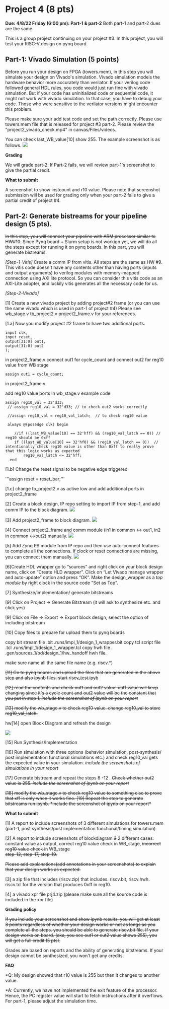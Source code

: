 # Project 4 (8 pts) 
**Due: 4/8/22 Friday (6:00 pm): Part-1 & part-2**
Both part-1 and part-2 dues are the same. 

This is a group project continuing on your project #3. 
In this project, you will test your RISC-V design on pynq board. 

## Part-1: Vivado Simulation (5 points) 
Before you run your design on FPGA (towers.mem), in this step you will simulate your design on Vivado's simulation. Vivado simulation models the hardware behavior more accurately than verilator. If your verilog code followed general HDL rules, you code would just run fine with vivado simulation. But if your code has uninitialized code or sequential code, it might not work with vivado simulation. In that case, you have to debug your code.  Those who were sensitive to the verilator versions might encounter this problem. 

Please make sure your add test code and set the path correctly. Please use towers.mem file that is released for project #3 part-2. Please review the "project2_vivado_check.mp4" in canvas/Files/videos. 

You can check last_WB_value[10] show 255. The example screenshot is as follows. 
<img src="figs/prj4.png">

**Grading** 

We will grade part-2. If Part-2 fails, we will review part-1's screenshot to give the partial credit. 


**What to submit** 

A screenshot to show instcount and r10 value. 
Please note that screenshot submission will be used for grading only when your part-2 fails to give a partial credit of project #4. 



##  Part-2: Generate bistreams for your pipeline design (5 pts). 
<s>In this step, you will connect your pipeline with ARM processor similar to HW#10.</s> Since Pynq board + Slurm setup is not workign yet, we will do all the steps except for running it on pynq boards. In this part, you will generate bistreams. 


*[Step-1-Vitis]*
Create a comm IP from vitis. All steps are the same as HW #9. 
This vitis code doesn't have any contents other than having ports (inputs and output arguments)  to verilog modules with memory-mapped connection using AXI lite protocol.  So you can consider this vitis code as an AXI-Lite adopter, and luckily vitis generates all the necessary code for us. 


*[Step-2-Vivado]* 

[1] Create a new vivado project by adding project#2 frame (or you can use the same vivado which is used in part-1 of project #4) 
Please see wb_stage.v tb_project2.v project2_frame.v for your references. 

[1.a]  Now you modify project #2 frame to have two additional ports. 

```module project2_frame(
input clk,
input reset, 
output[31:0] out1,
output[31:0] out2
); 
```
in project2_frame.v 
connect out1 for cycle_count and connect out2 for reg10 value from WB stage 


``` 
assign out1 = cycle_count; 

```
in project2_frame.v 

add reg10 value ports in wb_stage.v 
example code 

```
assign reg10_val = 32'd33;  
 // assign reg10_val = 32'd33; // to check out2 works correctly

 //assign reg10_val = reg10_val_latch;  // to check reg10 value
```
```
 always @(posedge clk) begin

    //if ((last_WB_value[10] == 32'hff) && (reg10_val_latch == 0)) // reg10 should be 0xff
    if ((last_WB_value[10] == 32'hf0) && (reg10_val_latch == 0))  // intentionally check reg10 value is other than 0xff to really prove that this logic works as expected
        reg10_val_latch <= 32'hff;
  end

```

[1.b] Change the reset signal to be negative edge triggered 

'''assign reset = reset_bar;''' 

[1.c] change tb_project2.v as active low and add additional ports in project2_frame 


[2] Create a block design, IP repo setting to import IP from step-1, and add comm IP to the block diagram. 
<img src="figs/prj4/addcom.png">

[3] Add project2_frame to block diagram. 
<img src="figs/prj4/addriscv.png"> 



[4] Connect project2_frame and comm module (in1 in common <-> out1, in2 in common <->out2) manually. 
<img src="figs/prj4/connect.png"> 


[5] Add Zynq PS module from IP repo and then use auto-connect features to complete all the connections. If clock or reset connections are missing, you can connect them manually. 
<img src="figs/prj4/finaldig.png"> 


[6]Create HDL wrapper go to “sources” and right click on your block design name, click on “Create HLD wrapper”. Click on “Let Vivado manage wrapper and auto-update” option and press “OK”. Make the design_wrapper as a *top module* by right clock in the source code "Set as Top". 

[7] Synthesize/implementation/ generate bitstreams

[9] Click on Project -> Generate Bitstream (it will ask to synthesize etc. and click yes)


[9] Click on File -> Export -> Export block design, select the option of including bitstream

[10] Copy files to prepare for upload them to pynq boards 

copy bit stream file .bit
.runs/impl_1/design_1_wrapper.bit 
copy tcl script file .tcl .runs/impl_1/design_1_wrapper.tcl
copy hwh file . .gen/sources_1/bd/design_1/hw_handoff   hwh file.

make sure name all the same file name (e.g. riscv.*) 

<s>
[11] Go to pynq boards and upload the files that are generated in the above step and also ipynb files.  start riscv_test.ipyb 

[12] read the contents and check out1 and out2 value. 
out1 value will keep changing since it's a cycle count and out2 value will be the constant that you put in step 1. 
*include the screenshot of ipynb on your report* 

[13] modify the wb_stage.v to check reg10 value. 
change reg10_val to store reg10_val_latch. 
</s>

hw[14] open Block Diagram and refresh the design 

<img src="figs/prj4/updatemodule.png"> 

[15] Run Synthesis/Implementation 

[16] Run simulation with three options (behavior simulation, post-synthesis/ post implementation functional simulations etc.) and check reg10_val gets the expected value in your simulation. 
*include the screenshots of simulations in your report* 


[17] Generate bistream and repeat the steps 8 -12 . <s> Check whether out2 value is 255. *include the screenshot of ipynb on your report*  </s>

<s>
[18] modify the wb_stage.v to check reg10 value to something else to prove that xff is only when it works fine. 
[19] Repeat the step to generate bitstreams run ipynb. 
*include the screenshot of ipynb on your report* </s>

**What to submit** 


[1] A report to include screenshots of 3 different simulations for towers.mem 
 (part-1, post synthesis/post implementation  functional/timing simulation) 
 
[2] A report to include screenshots of blockdiagram <s>3</s> 2 different cases: 
  constant value as output, correct reg10 value check in WB_stage, <s>incorrect reg10 value check </s> in WB_stage  
<s> step-12, step-17, step-19.  </s>

<s>Please add explanations(add annotations in your screenshots) to explain that your design works as expected.  </s>

[3] a zip file that includes  (riscv.zip) that includes. 
riscv.bit, riscv.hwh. riscv.tcl for the version that produces 0xff in reg10. 

[4] a vivado xpr file prj4.zip 
(please make  sure all the  source code is included in the xpr file) 



**Grading policy** 

<s> If you include your screenshot and show ipynb results, you will get at least 3 points regardless of whether your design works or not as longs as you complete all the steps. 
you should be able to generate riscv.bit file.
If your design works on board. (aka, you see out1 or out2 value shows 255), you will get a full credit (5 pts).  </s> 

Grades are based on reports and the ability of generating bitstreams. If your design cannot be synthesized, you won't get any credits. 



**FAQ**

*Q: My design showed that r10 value is 255 but then it changes to another value. 

*A: Currently, we have not implemented the exit feature of the processor. Hence, the PC register value will start to fetch instructions after it overflows. For part-1, please adjust the simulation time. 



